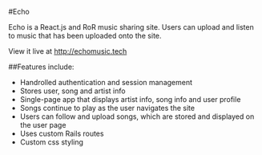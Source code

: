 #Echo

Echo is a React.js and RoR music sharing site. Users can upload and listen to
music that has been uploaded onto the site. 

View it live at http://echomusic.tech

##Features include:
* Handrolled authentication and session management
* Stores user, song and artist info
* Single-page app that displays artist info, song info and user profile
* Songs continue to play as the user navigates the site
* Users can follow and upload songs, which are stored and displayed on the user page
* Uses custom Rails routes
* Custom css styling
